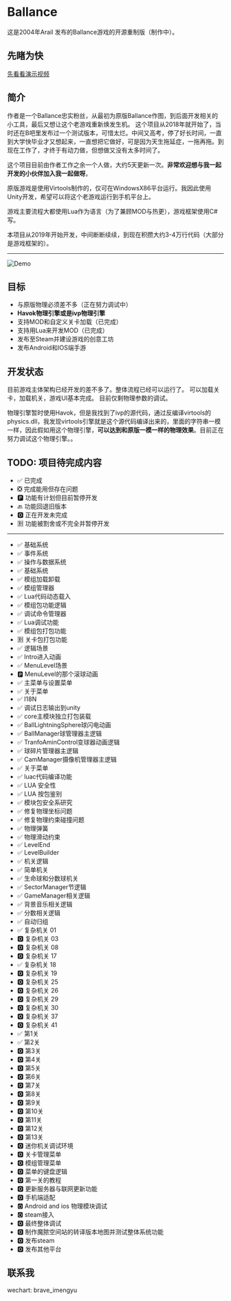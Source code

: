# Ballance

这是2004年Arail 发布的Ballance游戏的开源重制版（制作中）。

## 先睹为快

[先看看演示视频](https://www.bilibili.com/video/BV1Dg411P7xp/)

## 简介

作者是一个Ballance忠实粉丝，从最初为原版Ballance作图，到后面开发相关的小工具，最后又想让这个老游戏重新焕发生机。
这个项目从2018年就开始了，当时还在B吧里发布过一个测试版本，可惜太烂。中间又高考，停了好长时间，一直到大学快毕业才又想起来，一直想把它做好，可是因为天生拖延症，一拖再拖。到现在工作了，才终于有动力做，但想做又没有太多时间了。

这个项目目前由作者工作之余一个人做，大约5天更新一次。**非常欢迎想与我一起开发的小伙伴加入我一起做呀**。

原版游戏是使用Virtools制作的，仅可在WindowsX86平台运行。我因此使用Unity开发，希望可以将这个老游戏运行到手机平台上。

游戏主要流程大都使用Lua作为语言（为了兼顾MOD与热更），游戏框架使用C#写。

本项目从2019年开始开发，中间断断续续，到现在积攒大约3-4万行代码（大部分是游戏框架的）。

---

![Demo](https://imengyu.top/assets/images/demo.png)

## 目标

* 与原版物理必须差不多（正在努力调试中）
* **Havok物理引擎或是ivp物理引擎**
* 支持MOD和自定义关卡加载（已完成）
* 支持用Lua来开发MOD（已完成）
* 发布至Steam并建设游戏的创意工坊
* 发布Android和IOS端手游

## 开发状态

目前游戏主体架构已经开发的差不多了。整体流程已经可以运行了。
可以加载关卡，加载机关，游戏UI基本完成。
目前仅剩物理参数的调试。

物理引擎暂时使用Havok，但是我找到了ivp的源代码，通过反编译virtools的physics.dll，我发现virtools引擎就是这个源代码编译出来的，里面的字符串一模一样，因此假如用这个物理引擎，**可以达到和原版一模一样的物理效果**。目前正在努力调试这个物理引擎。。

## TODO: 项目待完成内容

* ✅ 已完成
* ❎ 完成能用但存在问题
* 🅿 功能有计划但目前暂停开发
* 🔙 功能回退旧版本
* 🅾 正在开发未完成
* 🈹 功能被割舍或不完全并暂停开发

---

* ✅ 基础系统
* ✅ 事件系统
* ✅ 操作与数据系统
* ✅ 基础系统
* ✅ 模组加载卸载
* ✅ 模组管理器
* ✅ Lua代码动态载入
* ✅ 模组包功能逻辑
* ✅ 调试命令管理器
* ✅ Lua调试功能
* ✅ 模组包打包功能
* 🈹 关卡包打包功能
* ✅ 逻辑场景
* ✅ Intro进入动画
* ✅ MenuLevel场景
* 🅿 MenuLevel的那个滚球动画
* ✅ 主菜单与设置菜单
* ✅ 关于菜单
* ✅ I18N
* ✅ 调试日志输出到unity
* ✅ core主模块独立打包装载
* ✅ BallLightningSphere球闪电动画
* ✅ BallManager球管理器主逻辑
* ✅ TranfoAminControl变球器动画逻辑
* ✅ 球碎片管理器主逻辑
* ✅ CamManager摄像机管理器主逻辑
* ✅ 关于菜单
* ✅ luac代码编译功能
* ✅ LUA 安全性
* ✅ LUA 按包鉴别
* ✅ 模块包安全系研究
* ✅ 修复物理坐标问题
* ✅ 修复物理约束碰撞问题
* ✅ 物理弹簧
* ✅ 物理滑动约束
* ✅ LevelEnd
* ✅ LevelBuilder
* ✅ 机关逻辑
* ✅ 简单机关
* ✅ 生命球和分数球机关
* ✅ SectorManager节逻辑
* ✅ GameManager相关逻辑
* ✅ 背景音乐相关逻辑
* ✅ 分数相关逻辑
* ✅ 自动归组
* ✅ 复杂机关 01
* 🅾 复杂机关 03
* 🅾 复杂机关 08
* 🅾 复杂机关 17
* ✅ 复杂机关 18
* 🅾 复杂机关 19
* 🅾 复杂机关 25
* 🅾 复杂机关 26
* 🅾 复杂机关 29
* 🅾 复杂机关 30
* 🅾 复杂机关 37
* 🅾 复杂机关 41
* ✅ 第1关
* ✅ 第2关
* 🅾 第3关
* 🅾 第4关
* 🅾 第5关
* 🅾 第6关
* 🅾 第7关
* 🅾 第8关
* 🅾 第9关
* 🅾 第10关
* 🅾 第11关
* 🅾 第12关
* 🅾 第13关
* 🅾 迷你机关调试环境
* 🅾 关卡管理菜单
* 🅾 模组管理菜单
* 🅾 菜单的键盘逻辑
* 🅾 第一关的教程
* 🅾 更新服务器与联网更新功能
* 🅾 手机端适配
* 🅾 Android and ios 物理模块调试
* 🅾 steam接入
* 🅾 最终整体调试
* 🅾 制作魔脓空间站的转译版本地图并测试整体系统功能
* 🅾 发布steam
* 🅾 发布其他平台

## 联系我

wechart: brave_imengyu
